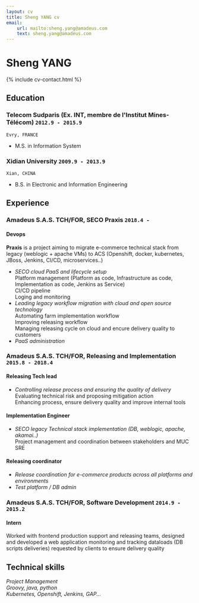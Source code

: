 ```yaml
---
layout: cv
title: Sheng YANG cv
email: 
    url: mailto:sheng.yang@amadeus.com
    text: sheng.yang@amadeus.com
---
```

# Sheng __YANG__

<!--
include contact information from the front matter
Supported arguments:
    - homepage: url, text
    - phone
    - email
-->
{% include cv-contact.html %}

## Education

### __Telecom Sudparis (Ex. INT, membre de l'Institut Mines-Télécom)__ `2012.9 - 2015.9`
```
Evry, FRANCE
```	
- M.S. in Information System

### __Xidian University__ `2009.9 - 2013.9`
```
Xian, CHINA
```
- B.S. in Electronic and Information Engineering

## Experience

### __Amadeus S.A.S. TCH/FOR, SECO Praxis__  `2018.4 - `
#### Devops<br>
__Praxis__ is a project aiming to migrate e-commerce technical stack from legacy (weblogic + apache VMs) to ACS (Openshift, docker, kubernetes, JBoss, Jenkins, CI/CD, microservices..)
- _SECO cloud PaaS and lifecycle setup_<br>
	Platform management (Platform as code, Infrastructure as code, Implementation as code, Jenkins as Service)<br>
	CI/CD pipeline<br>
	Loging and monitoring<br>
- _Leading legacy workflow migration with cloud and open source technology_<br>
	Automating farm implementation workflow<br>
	Improving releasing workflow<br>
	Managing releasing cycle on cloud and encure delivery quality to customers<br>
- _PaaS administration_<br>

### __Amadeus S.A.S. TCH/FOR, Releasing and Implementation__ `2015.8 - 2018.4`
#### Releasing Tech lead<br>
- _Controlling release process and ensuring the quality of delivery_<br>
	Evaluating technical risk and proposing mitigation action<br>
	Enhancing process, ensure delivery quality and improve internal tools<br>

#### Implementation Engineer<br>
- _SECO legacy Technical stack implementation (DB, weblogic, apache, akamai..)_<br>
	Project management and coordination between stakeholders and MUC SRE

#### Releasing coordinator<br>
- _Release coordination for e-commerce products across all platforms and environments_
- _Test platform / DB admin_


### __Amadeus S.A.S. TCH/FOR, Software Development__ `2014.9 - 2015.2`
#### Intern<br>
Worked with frontend production support and releasing teams, designed and developed a web application monitoring and tracking dataloads (DB scripts deliveries) requested by clients to ensure delivery quality 



## Technical skills
_Project Management_<br>
_Groovy, java, python_<br>
_Kubernetes, Openshift, Jenkins, GAP..._<br>

<!-- ### Footer

Last updated: May 2013 -->
